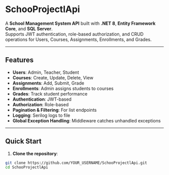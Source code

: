 # SchooProjectlApi

A **School Management System API** built with **.NET 8**, **Entity Framework Core**, and **SQL Server**.  
Supports JWT authentication, role-based authorization, and CRUD operations for Users, Courses, Assignments, Enrollments, and Grades.

---

## Features

- **Users**: Admin, Teacher, Student
- **Courses**: Create, Update, Delete, View
- **Assignments**: Add, Submit, Grade
- **Enrollments**: Admin assigns students to courses
- **Grades**: Track student performance
- **Authentication**: JWT-based
- **Authorization**: Role-based
- **Pagination & Filtering**: For list endpoints
- **Logging**: Serilog logs to file
- **Global Exception Handling**: Middleware catches unhandled exceptions

---

## Quick Start

1. **Clone the repository**:

```bash
git clone https://github.com/YOUR_USERNAME/SchooProjectlApi.git
cd SchooProjectlApi
